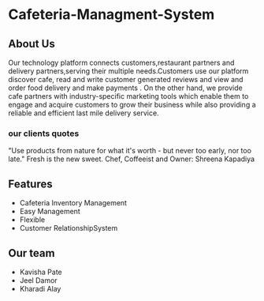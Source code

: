 # Cafeteria-Managment-System

## About Us

Our technology platform connects customers,restaurant partners and delivery partners,serving their multiple needs.Customers use our platform discover cafe, read and write customer generated reviews and view and order food delivery and make payments . On the other hand, we provide cafe partners with industry-specific marketing tools which enable them to engage and acquire customers to grow their business while also providing a reliable and efficient last mile delivery service.

### our clients quotes
"Use products from nature for what it's worth - but never too early, nor too late."
Fresh is the new sweet.
Chef, Coffeeist and Owner: Shreena Kapadiya



## Features

- Cafeteria Inventory Management
- Easy Management
- Flexible
- Customer RelationshipSystem

## Our team
- Kavisha Pate
- Jeel Damor
- Kharadi Alay
